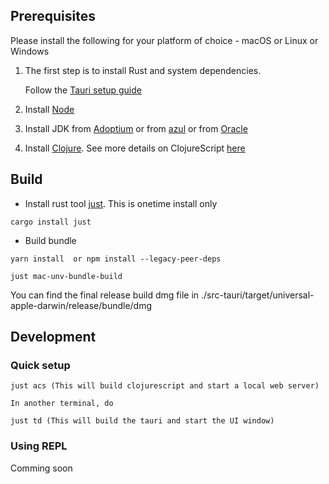 ## Prerequisites

Please install the following for your platform of choice - macOS or Linux or Windows

1. The first step is to install Rust and system dependencies. 
   
    Follow the [Tauri setup guide](https://tauri.app/v1/guides/getting-started/prerequisites) 
2. Install [Node](https://nodejs.org/)
3. Install JDK from [Adoptium](https://adoptium.net/) or from [azul](https://www.azul.com/downloads/?package=jdk#zulu) or from [Oracle](https://www.oracle.com/java/technologies/downloads/)
4. Install [Clojure](https://clojure.org/guides/install_clojure). See more details on ClojureScript [here](https://clojurescript.org/guides/quick-start)


## Build

- Install rust tool [just](https://github.com/casey/just). This is onetime install only
``` 
cargo install just
```
- Build bundle
```
yarn install  or npm install --legacy-peer-deps

just mac-unv-bundle-build
```
You can find the final release build dmg file in ./src-tauri/target/universal-apple-darwin/release/bundle/dmg

## Development

### Quick setup

```
just acs (This will build clojurescript and start a local web server)

In another terminal, do

just td (This will build the tauri and start the UI window)
```

### Using REPL
Comming soon